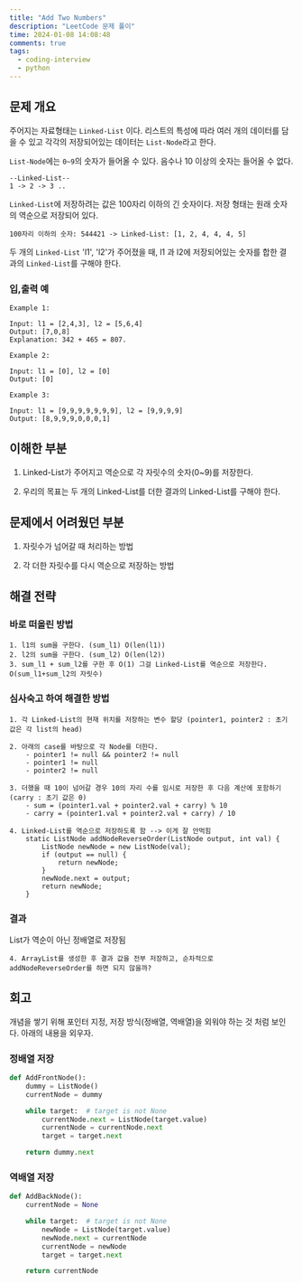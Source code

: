 ```yaml
---
title: "Add Two Numbers"
description: "LeetCode 문제 풀이"
time: 2024-01-08 14:08:48
comments: true
tags:
  - coding-interview
  - python
---
```


## 문제 개요

주어지는 자료형태는 `Linked-List` 이다. 리스트의 특성에 따라 여러 개의 데이터를 담을 수 있고 각각의 저장되어있는 데이터는 `List-Node`라고 한다.

`List-Node`에는 `0~9`의 숫자가 들어올 수 있다. 음수나 10 이상의 숫자는 들어올 수 없다.

```
--Linked-List--
1 -> 2 -> 3 ..
```

`Linked-List`에 저장하려는 값은 100자리 이하의 긴 숫자이다. 저장 형태는 원래 숫자의 역순으로 저장되어 있다.

```
100자리 이하의 숫자: 544421 -> Linked-List: [1, 2, 4, 4, 4, 5]
```

두 개의 `Linked-List` 'l1', 'l2'가 주어졌을 때, l1 과 l2에 저장되어있는 숫자를 합한 결과의 `Linked-List`를 구해야 한다.

### 입,출력 예

```
Example 1:

Input: l1 = [2,4,3], l2 = [5,6,4]
Output: [7,0,8]
Explanation: 342 + 465 = 807.

Example 2:

Input: l1 = [0], l2 = [0]
Output: [0]

Example 3:

Input: l1 = [9,9,9,9,9,9,9], l2 = [9,9,9,9]
Output: [8,9,9,9,0,0,0,1]

```

## 이해한 부분

1. Linked-List가 주어지고 역순으로 각 자릿수의 숫자(0~9)를 저장한다.

2. 우리의 목표는 두 개의 Linked-List를 더한 결과의 Linked-List를 구해야 한다.

## 문제에서 어려웠던 부분

1. 자릿수가 넘어갈 때 처리하는 방법

2. 각 더한 자릿수를 다시 역순으로 저장하는 방법


## 해결 전략

### 바로 떠올린 방법

```
1. l1의 sum을 구한다. (sum_l1) O(len(l1))
2. l2의 sum을 구한다. (sum_l2) O(len(l2))
3. sum_l1 + sum_l2를 구한 후 O(1) 그걸 Linked-List를 역순으로 저장한다. O(sum_l1+sum_l2의 자릿수)
```

### 심사숙고 하여 해결한 방법

```
1. 각 Linked-List의 현재 위치를 저장하는 변수 할당 (pointer1, pointer2 : 초기 값은 각 list의 head)

2. 아래의 case를 바탕으로 각 Node를 더한다.
    - pointer1 != null && pointer2 != null
    - pointer1 != null
    - pointer2 != null

3. 더했을 때 10이 넘어갈 경우 10의 자리 수를 임시로 저장한 후 다음 계산에 포함하기 (carry : 초기 값은 0)
    - sum = (pointer1.val + pointer2.val + carry) % 10
    - carry = (pointer1.val + pointer2.val + carry) / 10

4. Linked-List를 역순으로 저장하도록 함 --> 이게 잘 안먹힘
    static ListNode addNodeReverseOrder(ListNode output, int val) {
        ListNode newNode = new ListNode(val);
        if (output == null) {
            return newNode;
        }
        newNode.next = output;
        return newNode;
    }
```

### 결과

List가 역순이 아닌 정배열로 저장됨

```
4. ArrayList를 생성한 후 결과 값을 전부 저장하고, 순차적으로 addNodeReverseOrder를 하면 되지 않을까?
```

## 회고

개념을 쌓기 위해 포인터 지정, 저장 방식(정배열, 역배열)을 외워야 하는 것 처럼 보인다. 아래의 내용을 외우자.

### 정배열 저장

``` python hl_lines="10"
def AddFrontNode():
    dummy = ListNode()
    currentNode = dummy

    while target:  # target is not None
        currentNode.next = ListNode(target.value)
        currentNode = currentNode.next
        target = target.next

    return dummy.next
```

### 역배열 저장

``` python hl_lines="10"
def AddBackNode():
    currentNode = None

    while target:  # target is not None
        newNode = ListNode(target.value)
        newNode.next = currentNode
        currentNode = newNode
        target = target.next

    return currentNode
```